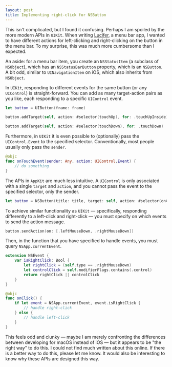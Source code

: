 ```yaml
---
layout: post
title: Implementing right-click for NSButton
---
```


This isn't complicated, but I found it confusing. Perhaps I am spoiled by the more modern APIs in `UIKit`. When writing [Lucifer](https://www.hexedbits.com/lucifer), a menu bar app, I wanted to have different actions for left-clicking and right-clicking on the button in the menu bar. To my surprise, this was much more cumbersome than I expected.

<!--excerpt-->

<span class="text-muted">An aside: for a menu bar item, you create an `NSStatusItem` (a subclass of `NSObject`), which has an `NSStatusBarButton` property, which is an `NSButton`. A bit odd, similar to `UINavigationItem` on iOS, which also inherits from `NSObject`.</span>

In `UIKit`, responding to different events for the same button (or any `UIControl`) is straight-forward. You can add as many target-action pairs as you like, each responding to a specific `UIControl` event.

```swift
let button = UIButton(frame: frame)

button.addTarget(self, action: #selector(touchUp), for: .touchUpInside)

button.addTarget(self, action: #selector(touchDown), for: .touchDown)
```

Furthermore, in `UIKit` it is even possible to (optionally) pass the `UIControl.Event` to the specified selector. Conventionally, most people usually only pass the `sender`.

```swift
@objc
func onTouchEvent(sender: Any, action: UIControl.Event) {
    // do something
}
```

The APIs in `AppKit` are much less intuitive. A `UIControl` is only associated with a single `target` and `action`, and you cannot pass the event to the specified selector, only the sender.

```swift
let button = NSButton(title: title, target: self, action: #selector(onClick))
```

To achieve similar functionality as `UIKit` &mdash; specifically, responding differently to a left-click and right-click &mdash; you must specify on which events to send the action message.

```swift
button.sendAction(on: [.leftMouseDown, .rightMouseDown])
```

Then, in the function that you have specified to handle events, you must query `NSApp.currentEvent`.

```swift
extension NSEvent {
    var isRightClick: Bool {
        let rightClick = (self.type == .rightMouseDown)
        let controlClick = self.modifierFlags.contains(.control)
        return rightClick || controlClick
    }
}

@objc
func onClick() {
    if let event = NSApp.currentEvent, event.isRightClick {
        // handle right-click
    } else {
        // handle left-click
    }
}
```

This feels odd and clunky &mdash; maybe I am merely confronting the differences between developing for macOS instead of iOS &mdash; but it appears to be "the right way" to do this. I could not find much written about this online. If there is a better way to do this, please let me know. It would also be interesting to know why these APIs are designed this way.
